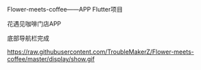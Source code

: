 Flower-meets-coffee——APP Flutter项目

花遇见咖啡门店APP

底部导航栏完成

https://raw.githubusercontent.com/TroubleMakerZ/Flower-meets-coffee/master/display/show.gif
